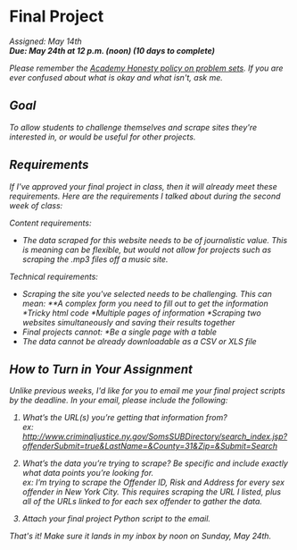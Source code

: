 # Final Project
<i>Assigned: May 14th<i>
<br/><b>Due: May 24th at 12 p.m. (noon) (10 days to complete)</b>

Please remember the [Academy Honesty policy on problem sets](http://cdn.cs50.net/2014/fall/lectures/0/w/syllabus/syllabus.html#academic_honesty). If you are ever confused about what is okay and what isn't, ask me. 

## Goal
To allow students to challenge themselves and scrape sites they're interested in, or would be useful for other projects.

## Requirements
If I've approved your final project in class, then it will already meet these requirements. Here are the requirements I talked about during the second week of class:

Content requirements:
* The data scraped for this website needs to be of journalistic value. This is meaning can be flexible, but would not allow for projects such as scraping the .mp3 files off a music site.

Technical requirements:
* Scraping the site you've selected needs to be challenging. This can mean:
  **A complex form you need to fill out to get the information
  *Tricky html code
  *Multiple pages of information
  *Scraping two websites simultaneously and saving their results together
* Final projects cannot:
  *Be a single page with a table
* The data cannot be already downloadable as a CSV or XLS file

## How to Turn in Your Assignment
Unlike previous weeks, I'd like for you to email me your final project scripts by the deadline. In your email, please include the following:

1. What’s the URL(s) you’re getting that information from?
<br/>ex: http://www.criminaljustice.ny.gov/SomsSUBDirectory/search_index.jsp?offenderSubmit=true&LastName=&County=31&Zip=&Submit=Search

2. What’s the data you’re trying to scrape? Be specific and include exactly what data points you’re looking for.
<br/>ex: I’m trying to scrape the Offender ID, Risk and Address for every sex offender in New York City. This requires scraping the URL I listed, plus all of the URLs linked to for each sex offender to gather the data.

3. Attach your final project Python script to the email.

That's it! Make sure it lands in my inbox by noon on Sunday, May 24th.



